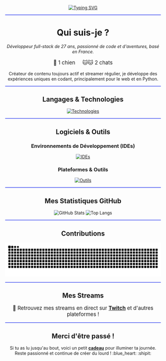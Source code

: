 <p align="center">
  <a href="https://git.io/typing-svg">
    <img src="https://readme-typing-svg.demolab.com?font=JetBrains+Mono&weight=500&size=30&pause=1000&color=5865F2&background=5865F200&random=false&width=435&lines=Je+suis+keta-klak!;+A.K.A+Littlecat;+A.K.A+Himiko." alt="Typing SVG"/>
  </a>
</p>

<hr style="border: 0; height: 2px; background: #5865F2;">

<h1 align="center">Qui suis-je ?</h1>

<p align="center">
  <em>Développeur full-stack de 27 ans, passionné de code et d'aventures, basé en France.</em>
</p>

<p align="center" style="font-size: 1.2em;">
  🐶 1 chien &nbsp;&nbsp;&nbsp; 🐱🐱 2 chats
</p>

<p align="center">
  Créateur de contenu toujours actif et streamer régulier, je développe des expériences uniques en codant, principalement pour le web et en Python.
</p>

<hr style="border: 0; height: 2px; background: #5865F2;">

<h2 align="center">Langages & Technologies</h2>
<p align="center">
  <a href="https://skillicons.dev">
    <img src="https://skillicons.dev/icons?i=laravel,php,html,css,js,discordjs,java,nodejs,ts,lua,py,tailwind,react,bots,git,mongodb,workers,windows,arduino,electron,kotlin,md" alt="Technologies"/>
  </a>
</p>

<hr style="border: 0; height: 2px; background: #5865F2;">

<h2 align="center">Logiciels & Outils</h2>

<h3 align="center">Environnements de Développement (IDEs)</h3>
<p align="center">
  <a href="https://skillicons.dev">
    <img src="https://skillicons.dev/icons?i=vscode,visualstudio,sublime,idea,notion" alt="IDEs"/>
  </a>
</p>

<h3 align="center">Plateformes & Outils</h3>
<p align="center">
  <a href="https://skillicons.dev">
    <img src="https://skillicons.dev/icons?i=discord,figma,github,ps,webpack,apple,blender" alt="Outils"/>
  </a>
</p>

<hr style="border: 0; height: 2px; background: #5865F2;">

<h2 align="center">Mes Statistiques GitHub</h2>
<p align="center">
  <img src="https://github-readme-stats.vercel.app/api?username=Ketaklak&show_icons=true&theme=tokyonight&count_private=true" alt="GitHub Stats" width="45%" style="max-width: 400px;"/>
  <img src="https://github-readme-stats.vercel.app/api/top-langs/?username=Ketaklak&layout=compact&theme=tokyonight" alt="Top Langs" width="45%" style="max-width: 400px;"/>
</p>

<hr style="border: 0; height: 2px; background: #5865F2;">

<h2 align="center">Contributions</h2>
<div align="center">
  <img alt="snake eating my contributions" src="https://raw.githubusercontent.com/Ketaklak/Ketaklak/output/github-contribution-grid-snake.svg" />
</div>

<hr style="border: 0; height: 2px; background: #5865F2;">

<h2 align="center">Mes Streams</h2>
<p align="center" style="font-size: 1.2em;">
  🎥 Retrouvez mes streams en direct sur <a href="#" target="_blank"><strong>Twitch</strong></a> et d'autres plateformes !
</p>

<hr style="border: 0; height: 2px; background: #5865F2;">

<h2 align="center">Merci d'être passé !</h2>
<p align="center">
  Si tu as lu jusqu'au bout, voici un petit <a href="https://youtu.be/ddIYuXHpKpA?si=DUvI32CCVcn3dr1o" target="_blank"><strong>cadeau</strong></a> pour illuminer ta journée.<br>
  Reste passionné et continue de créer du lourd ! :blue_heart: :shipit:
</p>
